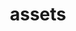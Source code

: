 ---
layout: page
title: assets
nav: true
nav_order: 7
dropdown: true
children:
  - title: Bibliography
    permalink: /bibliography/
---